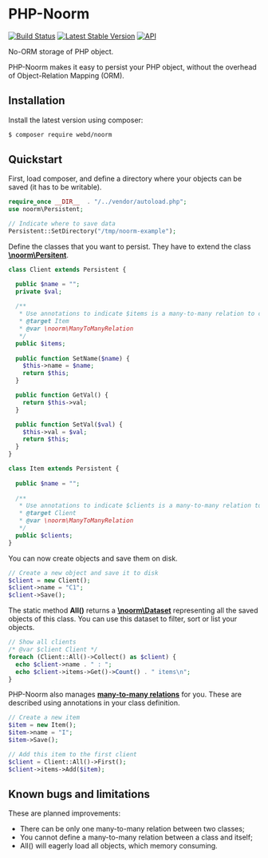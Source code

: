 # PHP-Noorm
[![Build Status](https://travis-ci.org/tdebatty/php-noorm.svg?branch=master)](https://travis-ci.org/tdebatty/php-noorm) [![Latest Stable Version](https://img.shields.io/packagist/v/webd/noorm.svg)](https://packagist.org/packages/webd/noorm) [![API](http://api123.io/api123-head.svg)](http://api123.io/api/PHP-Noorm/head/index.html)

No-ORM storage of PHP object.

PHP-Noorm makes it easy to persist your PHP object, without the overhead of Object-Relation Mapping (ORM).

## Installation
Install the latest version using composer:

```bash
$ composer require webd/noorm
```

## Quickstart

First, load composer, and define a directory where your objects can be saved (it has to be writable).
```php
require_once __DIR__  . "/../vendor/autoload.php";
use noorm\Persistent;

// Indicate where to save data
Persistent::SetDirectory("/tmp/noorm-example");
```

Define the classes that you want to persist. They have to extend the class [**\noorm\Persitent**](./doc/persistent.md).
```php
class Client extends Persistent {

  public $name = "";
  private $val;
  
  /**
   * Use annotations to indicate $items is a many-to-many relation to class Item
   * @target Item
   * @var \noorm\ManyToManyRelation
   */
  public $items;
  
  public function SetName($name) {
    $this->name = $name;
    return $this;
  }

  public function GetVal() {
    return $this->val;
  }

  public function SetVal($val) {
    $this->val = $val;
    return $this;
  }
}

class Item extends Persistent {
  
  public $name = "";
  
  /**
   * Use annotations to indicate $clients is a many-to-many relation to Client
   * @target Client
   * @var \noorm\ManyToManyRelation
   */
  public $clients;
}
```

You can now create objects and save them on disk.
```php
// Create a new object and save it to disk
$client = new Client();
$client->name = "C1";
$client->Save();
```

The static method **All()** returns a [**\noorm\Dataset**](./doc/dataset.md) representing all the saved objects of this class. You can use this dataset to filter, sort or list your objects.
```php
// Show all clients
/* @var $client Client */
foreach (Client::All()->Collect() as $client) {
  echo $client->name . " : ";
  echo $client->items->Get()->Count() . " items\n";
}
```

PHP-Noorm also manages [**many-to-many relations**](./doc/many-to-many.md) for you. These are described using annotations in your class definition.
```php
// Create a new item
$item = new Item();
$item->name = "I";
$item->Save();

// Add this item to the first client
$client = Client::All()->First();
$client->items->Add($item);
```

## Known bugs and limitations

These are planned improvements:
- There can be only one many-to-many relation between two classes;
- You cannot define a many-to-many relation between a class and itself;
- All() will eagerly load all objects, which memory consuming.
